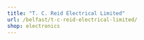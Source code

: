 ```yaml
---
title: "T. C. Reid Electrical Limited"
url: /belfast/t-c-reid-electrical-limited/
shop: electronics
---
```


